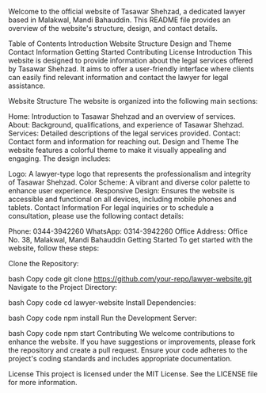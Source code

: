 Welcome to the official website of Tasawar Shehzad, a dedicated lawyer based in Malakwal, Mandi Bahauddin. This README file provides an overview of the website's structure, design, and contact details.

Table of Contents
Introduction
Website Structure
Design and Theme
Contact Information
Getting Started
Contributing
License
Introduction
This website is designed to provide information about the legal services offered by Tasawar Shehzad. It aims to offer a user-friendly interface where clients can easily find relevant information and contact the lawyer for legal assistance.

Website Structure
The website is organized into the following main sections:

Home: Introduction to Tasawar Shehzad and an overview of services.
About: Background, qualifications, and experience of Tasawar Shehzad.
Services: Detailed descriptions of the legal services provided.
Contact: Contact form and information for reaching out.
Design and Theme
The website features a colorful theme to make it visually appealing and engaging. The design includes:

Logo: A lawyer-type logo that represents the professionalism and integrity of Tasawar Shehzad.
Color Scheme: A vibrant and diverse color palette to enhance user experience.
Responsive Design: Ensures the website is accessible and functional on all devices, including mobile phones and tablets.
Contact Information
For legal inquiries or to schedule a consultation, please use the following contact details:

Phone: 0344-3942260
WhatsApp: 0314-3942260
Office Address: Office No. 38, Malakwal, Mandi Bahauddin
Getting Started
To get started with the website, follow these steps:

Clone the Repository:

bash
Copy code
git clone https://github.com/your-repo/lawyer-website.git
Navigate to the Project Directory:

bash
Copy code
cd lawyer-website
Install Dependencies:

bash
Copy code
npm install
Run the Development Server:

bash
Copy code
npm start
Contributing
We welcome contributions to enhance the website. If you have suggestions or improvements, please fork the repository and create a pull request. Ensure your code adheres to the project's coding standards and includes appropriate documentation.

License
This project is licensed under the MIT License. See the LICENSE file for more information.
